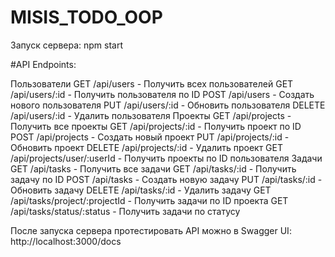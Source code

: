﻿# MISIS_TODO_OOP
Запуск сервера: npm start

#API Endpoints:

Пользователи
GET /api/users - Получить всех пользователей
GET /api/users/:id - Получить пользователя по ID
POST /api/users - Создать нового пользователя
PUT /api/users/:id - Обновить пользователя
DELETE /api/users/:id - Удалить пользователя
Проекты
GET /api/projects - Получить все проекты
GET /api/projects/:id - Получить проект по ID
POST /api/projects - Создать новый проект
PUT /api/projects/:id - Обновить проект
DELETE /api/projects/:id - Удалить проект
GET /api/projects/user/:userId - Получить проекты по ID пользователя
Задачи
GET /api/tasks - Получить все задачи
GET /api/tasks/:id - Получить задачу по ID
POST /api/tasks - Создать новую задачу
PUT /api/tasks/:id - Обновить задачу
DELETE /api/tasks/:id - Удалить задачу
GET /api/tasks/project/:projectId - Получить задачи по ID проекта
GET /api/tasks/status/:status - Получить задачи по статусу


После запуска сервера протестировать API можно в Swagger UI: http://localhost:3000/docs
